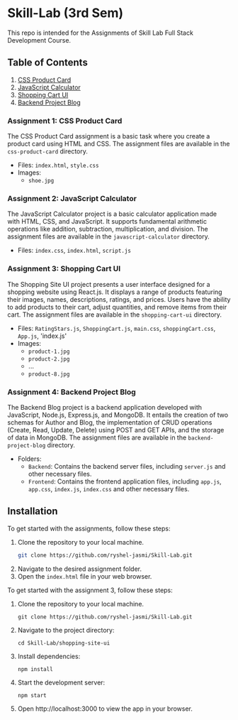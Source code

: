# Skill-Lab (3rd Sem)
This repo is intended for the Assignments of Skill Lab Full Stack Development Course.

## Table of Contents

1. [CSS Product Card](#assignment-1-css-product-card)
2. [JavaScript Calculator](#assignment-2-javascript-calculator)
3. [Shopping Cart UI](#assignment-3-shopping-cart-ui)
4. [Backend Project Blog](#assignment-4-backend-project-blog)

### Assignment 1: CSS Product Card

The CSS Product Card assignment is a basic task where you create a product card using HTML and CSS. The assignment files are available in the `css-product-card` directory.
- Files: `index.html`, `style.css`
- Images:
  - `shoe.jpg`

### Assignment 2: JavaScript Calculator

The JavaScript Calculator project is a basic calculator application made with HTML, CSS, and JavaScript. It supports fundamental arithmetic operations like addition, subtraction, multiplication, and division. The assignment files are available in the `javascript-calculator` directory.
- Files: `index.css`, `index.html`, `script.js`

### Assignment 3: Shopping Cart UI

The Shopping Site UI project presents a user interface designed for a shopping website using React.js. It displays a range of products featuring their images, names, descriptions, ratings, and prices. Users have the ability to add products to their cart, adjust quantities, and remove items from their cart. The assignment files are available in the `shopping-cart-ui` directory.
- Files: `RatingStars.js`, `ShoppingCart.js`, `main.css`, `shoppingCart.css`, `App.js`, 'index.js'
- Images:
  - `product-1.jpg`
  - `product-2.jpg`
  - ...
  - `product-8.jpg`
    
### Assignment 4: Backend Project Blog

The Backend Blog project is a backend application developed with JavaScript, Node.js, Express.js, and MongoDB. It entails the creation of two schemas for Author and Blog, the implementation of CRUD operations (Create, Read, Update, Delete) using POST and GET APIs, and the storage of data in MongoDB. The assignment files are available in the `backend-project-blog` directory.
- Folders:
    - `Backend`: Contains the backend server files, including `server.js` and other necessary files.
    - `Frontend`: Contains the frontend application files, including `app.js`, `app.css`, `index.js`, `index.css` and other necessary files.

## Installation

To get started with the assignments, follow these steps:

1. Clone the repository to your local machine.
   ```bash
   git clone https://github.com/ryshel-jasmi/Skill-Lab.git

2. Navigate to the desired assignment folder.
3. Open the `index.html` file in your web browser.

To get started with the assignment 3, follow these steps:

1. Clone the repository to your local machine.
   ```
   git clone https://github.com/ryshel-jasmi/Skill-Lab.git
   ```
2. Navigate to the project directory:
   ```
   cd Skill-Lab/shopping-site-ui
   ```
3. Install dependencies:
   ```
   npm install
   ```
4. Start the development server:
   ```
   npm start
   ```
5. Open http://localhost:3000 to view the app in your browser.

